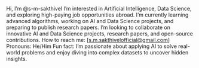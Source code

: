 Hi, I’m @s-m-sakthivel
 I’m interested in Artificial Intelligence, Data Science, and exploring high-paying job opportunities abroad.
 I’m currently learning advanced algorithms, working on AI and Data Science projects, and preparing to publish research papers.
 I’m looking to collaborate on innovative AI and Data Science projects, research papers, and open-source contributions.
 How to reach me: [s.m.sakthivelofficial@gmail.com]
 Pronouns: He/Him
 Fun fact: I’m passionate about applying AI to solve real-world problems and enjoy diving into complex datasets to uncover hidden insights.


